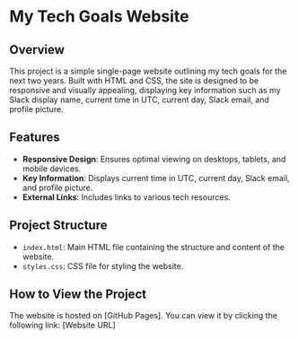 # My Tech Goals Website

## Overview
This project is a simple single-page website outlining my tech goals for the next two years. Built with HTML and CSS, the site is designed to be responsive and visually appealing, displaying key information such as my Slack display name, current time in UTC, current day, Slack email, and profile picture.

## Features
- **Responsive Design**: Ensures optimal viewing on desktops, tablets, and mobile devices.
- **Key Information**: Displays current time in UTC, current day, Slack email, and profile picture.
- **External Links**: Includes links to various tech resources.

## Project Structure
- `index.html`: Main HTML file containing the structure and content of the website.
- `styles.css`: CSS file for styling the website.


## How to View the Project
The website is hosted on [GitHub Pages]. You can view it by clicking the following link: [Website URL]


